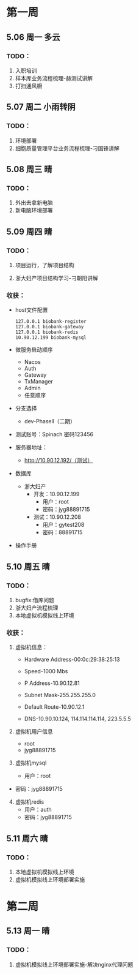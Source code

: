 # 第一周

## 5.06 周一 多云

### TODO：

1. 入职培训
2. 样本库业务流程梳理-赫测试讲解
3. 打扫通风橱

## 5.07 周二 小雨转阴

### TODO：

1. 环境部署
1. 细胞质量管理平台业务流程梳理-刁国锋讲解

## 5.08 周三 晴

### TODO：

1. 外出去拿新电脑
1. 新电脑环境部署

## 5.09 周四 晴

### TODO：

1. 项目运行，了解项目结构

1. 浙大妇产项目结构学习-刁朝阳讲解


### 收获：

* host文件配置
  ```
  127.0.0.1 biobank-register
  127.0.0.1 biobank-gateway
  127.0.0.1 biobank-redis
  10.90.12.199 biobank-mysql
  ```

* 微服务启动顺序

  * Nacos
  * Auth
  * Gateway
  * TxManager
  * Admin
  * 任意顺序

* 分支选择

  * dev-Phasell（二期）

* 测试账号：Spinach 密码123456

* 服务器地址：

  * http://10.90.12.192/（测试）

* 数据库

  * 浙大妇产
    * 开发：10.90.12.199
      * 用户：root
      * 密码：jyg88891715
    * 测试：10.90.12.208
      * 用户：gytest208
      * 密码：88891715

* 操作手册

## 5.10 周五 晴

### TODO：

1. bugfix:借库问题
1. 浙大妇产流程梳理
1. 本地虚拟机模拟线上环境

### 收获：

1. 虚拟机信息：

   * Hardware Address-00:0c:29:38:25:13

   * Speed-1000 Mbs

   * P Address-10.90.12.81

   * Subnet Mask-255.255.255.0

   * Default Route-10.90.12.1

   * DNS-10.90.10.124, 114.114.114.114, 223.5.5.5

2. 虚拟机用户信息

   * root
   * jyg88891715

3. 虚拟机mysql

   * 用户：root
* 密码：jyg88891715

4. 虚拟机redis
   * 用户：auth
   * 密码：jyg88891715

## 5.11 周六 晴

### TODO：

1. 本地虚拟机模拟线上环境
1. 虚拟机模拟线上环境部署实施

# 第二周

## 5.13 周一 晴

### TODO：

1. 虚拟机模拟线上环境部署实施-解决nginx代理问题